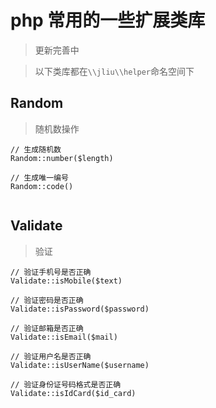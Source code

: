 # php 常用的一些扩展类库

> 更新完善中

> 以下类库都在`\\jliu\\helper`命名空间下

## Random
> 随机数操作

```
// 生成随机数
Random::number($length)

// 生成唯一编号
Random::code()


```

## Validate
> 验证

```
// 验证手机号是否正确
Validate::isMobile($text)

// 验证密码是否正确
Validate::isPassword($password)

// 验证邮箱是否正确
Validate::isEmail($mail)

// 验证用户名是否正确
Validate::isUserName($username)

// 验证身份证号码格式是否正确
Validate::isIdCard($id_card)

```
